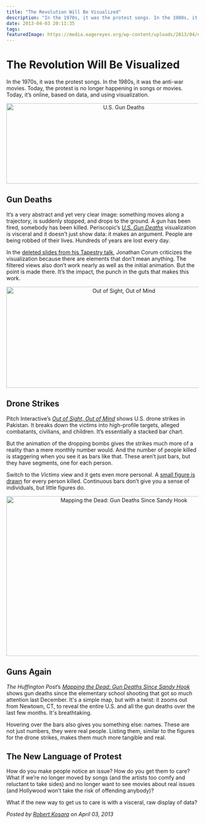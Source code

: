 ```yaml
---
title: "The Revolution Will Be Visualized"
description: "In the 1970s, it was the protest songs. In the 1980s, it was the anti-war movies. Today, the protest is no longer happening in songs or movies. Today, it’s online, based on data, and using visualization."
date: 2013-04-03 20:11:35
tags: 
featuredImage: https://media.eagereyes.org/wp-content/uploads/2013/04/drone-victims.png
---
```


# The Revolution Will Be Visualized

In the 1970s, it was the protest songs. In the 1980s, it was the anti-war movies. Today, the protest is no longer happening in songs or movies. Today, it’s online, based on data, and using visualization.

<p align="center"><img class="aligncenter size-full wp-image-2298" alt="U.S. Gun Deaths" src="https://media.eagereyes.org/wp-content/uploads/2013/04/guns.jpg" width="600" height="211" /></p>

## Gun Deaths

It’s a very abstract and yet very clear image: something moves along a trajectory, is suddenly stopped, and drops to the ground. A gun has been fired, somebody has been killed. Periscopic’s <a href="http://guns.periscopic.com/"><em>U.S. Gun Deaths</em></a> visualization is visceral and it doesn’t just show data: it makes an argument. People are being robbed of their lives. Hundreds of years are lost every day.

In the <a href="http://style.org/deleted/">deleted slides from his Tapestry talk</a>, Jonathan Corum criticizes the visualization because there are elements that don’t mean anything. The filtered views also don’t work nearly as well as the initial animation. But the point is made there. It’s the impact, the punch in the guts that makes this work.

<p align="center"><img class="aligncenter size-full wp-image-2297" alt="Out of Sight, Out of Mind" src="https://media.eagereyes.org/wp-content/uploads/2013/04/drone-victims.png" width="600" height="265" /></p>

## Drone Strikes

Pitch Interactive’s <a href="http://drones.pitchinteractive.com/"><em>Out of Sight, Out of Mind</em></a> shows U.S. drone strikes in Pakistan. It breaks down the victims into high-profile targets, alleged combatants, civilians, and children. It’s essentially a stacked bar chart.

But the animation of the dropping bombs gives the strikes much more of a reality than a mere monthly number would. And the number of people killed is staggering when you see it as bars like that. These aren’t just bars, but they have segments, one for each person.

Switch to the <em>Victims</em> view and it gets even more personal. A <a title="The ISOTYPE" href="/techniques/isotype">small figure is drawn</a> for every person killed. Continuous bars don’t give you a sense of individuals, but little figures do.

<p align="center"><img class="aligncenter size-full wp-image-2299" alt="Mapping the Dead: Gun Deaths Since Sandy Hook" src="https://media.eagereyes.org/wp-content/uploads/2013/04/sandy-hook.jpg" width="600" height="419" /></p>

## Guns Again

<em>The Huffington Post</em>’s <a href="http://data.huffingtonpost.com/2013/03/gun-deaths"><em>Mapping the Dead: Gun Deaths Since Sandy Hook</em></a> shows gun deaths since the elementary school shooting that got so much attention last December. It's a simple map, but with a twist: it zooms out from Newtown, CT, to reveal the entire U.S. and all the gun deaths over the last few months. It's breathtaking.

Hovering over the bars also gives you something else: names. These are not just numbers, they were real people. Listing them, similar to the figures for the drone strikes, makes them much more tangible and real.

## The New Language of Protest

How do you make people notice an issue? How do you get them to care? What if we’re no longer moved by songs (and the artists too comfy and reluctant to take sides) and no longer want to see movies about real issues (and Hollywood won’t take the risk of offending anybody)?

What if the new way to get us to care is with a visceral, raw display of data?


_Posted by <a href="/about">Robert Kosara</a> on April 03, 2013_



